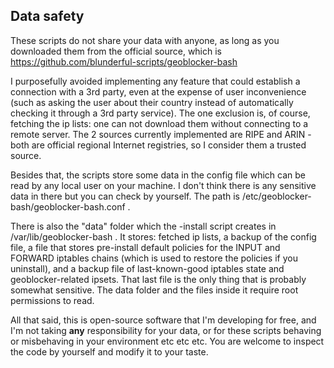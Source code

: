 ## **Data safety**
These scripts do not share your data with anyone, as long as you downloaded them from the official source, which is
https://github.com/blunderful-scripts/geoblocker-bash

I purposefully avoided implementing any feature that could establish a connection with a 3rd party, even at the expense of user inconvenience (such as asking the user about their country instead of automatically checking it through a 3rd party service). The one exclusion is, of course, fetching the ip lists: one can not download them without connecting to a remote server. The 2 sources currently implemented are RIPE and ARIN - both are official regional Internet registries, so I consider them a trusted source.

Besides that, the scripts store some data in the config file which can be read by any local user on your machine. I don't think there is any sensitive data in there but you can check by yourself. The path is /etc/geoblocker-bash/geoblocker-bash.conf .

There is also the "data" folder which the -install script creates in /var/lib/geoblocker-bash . It stores: fetched ip lists, a backup of the config file, a file that stores pre-install default policies for the INPUT and FORWARD iptables chains (which is used to restore the policies if you uninstall), and a backup file of last-known-good iptables state and geoblocker-related ipsets. That last file is the only thing that is probably somewhat sensitive. The data folder and the files inside it require root permissions to read.

All that said, this is open-source software that I'm developing for free, and I'm not taking **any** responsibility for your data, or for these scripts behaving or misbehaving in your environment etc etc etc. You are welcome to inspect the code by yourself and modify it to your taste.
